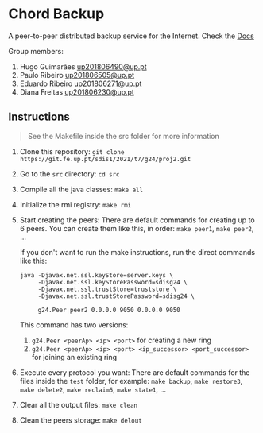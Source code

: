 # Chord Backup

A peer-to-peer distributed backup service for the Internet.
Check the [Docs](doc/sdis-g24-proj2.pdf)

Group members:

1. Hugo Guimarães up201806490@up.pt
2. Paulo Ribeiro up201806505@up.pt
3. Eduardo Ribeiro up201806271@up.pt
4. Diana Freitas up201806230@up.pt

## Instructions 

> See the Makefile inside the src folder for more information

1. Clone this repository:
   `git clone https://git.fe.up.pt/sdis1/2021/t7/g24/proj2.git`

2. Go to the `src` directory:
   `cd src`

3. Compile all the java classes:
   `make all`

4. Initialize the rmi registry:
   `make rmi`

5. Start creating the peers:
   There are default commands for creating up to 6 peers. You can create them like this, in order:
   `make peer1`, `make peer2`, ...

   If you don't want to run the make instructions, run the direct commands like this:
   ```
   java -Djavax.net.ssl.keyStore=server.keys \
        -Djavax.net.ssl.keyStorePassword=sdisg24 \
        -Djavax.net.ssl.trustStore=truststore \
        -Djavax.net.ssl.trustStorePassword=sdisg24 \

        g24.Peer peer2 0.0.0.0 9050 0.0.0.0 9050
   ```

   This command has two versions:
   1. `g24.Peer <peerAp> <ip> <port>` for creating a new ring
   2. `g24.Peer <peerAp> <ip> <port> <ip_successor> <port_successor>` for joining an existing ring

6. Execute every protocol you want:
   There are default commands for the files inside the `test` folder, for example:
   `make backup`, `make restore3`, `make delete2`, `make reclaim5`, `make state1`, ...

7. Clear all the output files:
   `make clean`

8. Clean the peers storage:
   `make delout`
